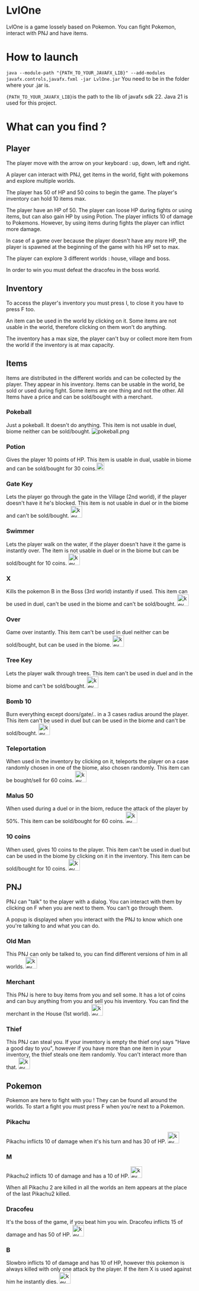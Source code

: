 # LvlOne

LvlOne is a game lossely based on Pokemon. You can fight Pokemon, interact with PNJ and have items. 

# How to launch
```java --module-path "{PATH_TO_YOUR_JAVAFX_LIB}" --add-modules javafx.controls,javafx.fxml -jar LvlOne.jar```
You need to be in the folder where your .jar is.

```{PATH_TO_YOUR_JAVAFX_LIB}```is the path to the lib of javafx sdk 22. Java 21 is used for this project.

# What can you find ?
## Player
The player move with the arrow on your keyboard : up, down, left and right. 

A player can interact with PNJ, get items in the world, fight with pokemons and explore multiple worlds. 

The player has 50 of HP and 50 coins to begin the game. 
The player's inventory can hold 10 items max. 

The player have an HP of 50. The player can loose HP during fights or using items, but can also gain HP by using Potion.
The player inflicts 10 of damage to Pokemons. However, by using items during fights the player can inflict more damage.  

In case of a game over because the player doesn't have any more HP, the player is spawned at the beginning of the game with his HP set to max.

The player can explore 3 different worlds : house, village and boss.

In order to win you must defeat the dracofeu in the boss world. 

## Inventory
To access the player's inventory you must press I, to close it you have to press F too.

An item can be used in the world by clicking on it. Some items are not usable in the world, therefore clicking on them won't do anything.

The inventory has a max size, the player can't buy or collect more item from the world if the inventory is at max capacity.

## Items
Items are distributed in the different worlds and can be collected by the player. They appear in his inventory. 
Items can be usable in the world, be sold or used during fight. Some items are one thing and not the other. 
All Items have a price and can be sold/bought with a merchant.

### Pokeball
Just a pokeball. It doesn't do anything. This item is not usable in duel, biome neither can be sold/bought. ![pokeball.png](src%2Fmain%2Fimg%2Fpokeball.png)

### Potion  
Gives the player 10 points of HP. This item is usable in dual, usable in biome and can be sold/bought for 30 coins.<img src="src/main/img/potion.png" width="21" height="21">

### Gate Key 
Lets the player go through the gate in the Village (2nd world), if the player doesn't have it he's blocked. This item is not usable in duel or in the biome and can't be sold/bought. <img src="src/main/img/keyGate.png" alt="key.png" width="31" height="31">

### Swimmer 
Lets the player walk on the water, if the player doesn't have it the game is instantly over. The item is not usable in duel or in the biome but can be sold/bought for 10 coins. <img src="src/main/img/swimmer.png" alt="key.png" width="31" height="31">

### X 
Kills the pokemon B in the Boss (3rd world) instantly if used. This item can be used in duel, can't be used in the biome and can't be sold/bought. <img src="src/main/img/toxic-orb.png" alt="key.png" width="31" height="31">

### Over 
Game over instantly. This item can't be used in duel neither can be sold/bought, but can be used in the biome. <img src="src/main/img/flame.png" alt="key.png" width="31" height="31">

### Tree Key 
Lets the player walk through trees. This item can't be used in duel and in the biome and can't be sold/bought. <img src="src/main/img/keyTree.png" alt="key.png" width="31" height="31">

### Bomb 10 
Burn everything except doors/gate/.. in a 3 cases radius around the player. This item can't be used in duel but can be used in the biome and can't be sold/bought. <img src="src/main/img/bomb.png" alt="key.png" width="31" height="31">

### Teleportation 
When used in the inventory by clicking on it, teleports the player on a case randomly chosen in one of the biome, also chosen randomly. This item can be bought/sell for 60 coins. <img src="src/main/img/teleportation.png" alt="key.png" width="31" height="31">

### Malus 50
When used during a duel or in the biom, reduce the attack of the player by 50%. This item can be sold/bought for 60 coins. <img src="src/main/img/malus.png" alt="key.png" width="31" height="31">

### 10 coins
When used, gives 10 coins to the player. This item can't be used in duel but can be used in the biome by clicking on it in the inventory. This item can be sold/bought for 10 coins. <img src="src/main/img/10coins.png" alt="key.png" width="31" height="31">

## PNJ
PNJ can "talk" to the player with a dialog. You can interact with them by clicking on F when you are next to them. You can't go through them.

A popup is displayed when you interact with the PNJ to know which one you're talking to and what you can do. 

### Old Man
This PNJ can only be talked to, you can find different versions of him in all worlds. <img src="src/main/img/vieux.png" alt="key.png" width="31" height="31">

### Merchant
This PNJ is here to buy items from you and sell some. It has a lot of coins and can buy anything from you and sell you his inventory. You can find the merchant in the House (1st world). <img src="src/main/img/marchand.png" alt="key.png" width="31" height="31">

### Thief
This PNJ can steal you. If your inventory is empty the thief onyl says "Have a good day to you", however if you have more than one item in your inventory, the thief steals one item randomly. You can't interact more than that. <img src="src/main/img/voleur.png" alt="key.png" width="31" height="31">
## Pokemon
Pokemon are here to fight with you ! They can be found all around the worlds. To start a fight you must press F when you're next to a Pokemon.

### Pikachu
Pikachu inflicts 10 of damage when it's his turn and has 30 of HP. <img src="src/main/img/pikachu2.png" alt="key.png" width="31" height="31"> 

### M
Pikachu2 inflicts 10 of damage and has a 10 of HP. <img src="src/main/img/magneton.png" alt="key.png" width="31" height="31">

When all Pikachu 2 are killed in all the worlds an item appears at the place of the last Pikachu2 killed. 

### Dracofeu
It's the boss of the game, if you beat him you win. Dracofeu inflicts 15 of damage and has 50 of HP. <img src="src/main/img/dracofeu2.png" alt="key.png" width="31" height="31">

### B
Slowbro inflicts 10 of damage and has 10 of HP, however this pokemon is always killed with only one attack by the player. If the item X is used against him he instantly dies. <img src="src/main/img/slowbro.png" alt="key.png" width="31" height="31">
